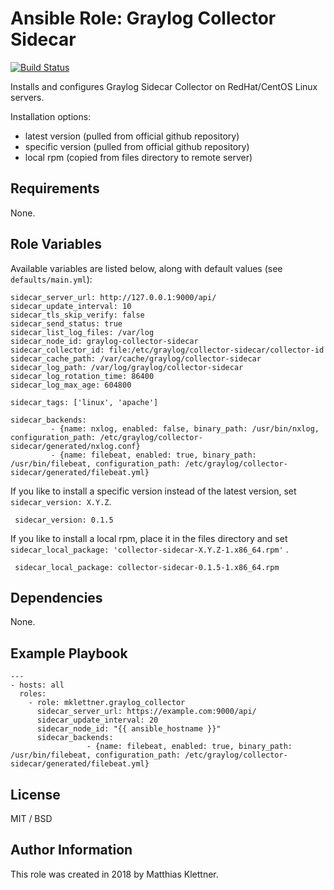 # Ansible Role: Graylog Collector Sidecar

[![Build Status](https://api.travis-ci.org/mklettner/ansible-role-graylog-collector.svg?branch=master)](https://travis-ci.org/mklettner/ansible-role-graylog-collector)

Installs and configures Graylog Sidecar Collector on RedHat/CentOS Linux servers.

Installation options:
- latest version (pulled from official github repository)
- specific version (pulled from official github repository) 
- local rpm (copied from files directory to remote server)


## Requirements

None.

## Role Variables

Available variables are listed below, along with default values (see `defaults/main.yml`):
 
    
    sidecar_server_url: http://127.0.0.1:9000/api/
    sidecar_update_interval: 10
    sidecar_tls_skip_verify: false
    sidecar_send_status: true
    sidecar_list_log_files: /var/log
    sidecar_node_id: graylog-collector-sidecar
    sidecar_collector_id: file:/etc/graylog/collector-sidecar/collector-id
    sidecar_cache_path: /var/cache/graylog/collector-sidecar
    sidecar_log_path: /var/log/graylog/collector-sidecar
    sidecar_log_rotation_time: 86400
    sidecar_log_max_age: 604800
    
    sidecar_tags: ['linux', 'apache']
    
    sidecar_backends:
             - {name: nxlog, enabled: false, binary_path: /usr/bin/nxlog, configuration_path: /etc/graylog/collector-sidecar/generated/nxlog.conf}
             - {name: filebeat, enabled: true, binary_path: /usr/bin/filebeat, configuration_path: /etc/graylog/collector-sidecar/generated/filebeat.yml}


If you like to install a specific version instead of the latest version, set `sidecar_version: X.Y.Z`.

     sidecar_version: 0.1.5
        
        

If you like to install a local rpm, place it in the files directory and set `sidecar_local_package: 'collector-sidecar-X.Y.Z-1.x86_64.rpm'` .

     sidecar_local_package: collector-sidecar-0.1.5-1.x86_64.rpm


## Dependencies

None.

## Example Playbook

    ---
    - hosts: all
      roles:
        - role: mklettner.graylog_collector
          sidecar_server_url: https://example.com:9000/api/
          sidecar_update_interval: 20
          sidecar_node_id: "{{ ansible_hostname }}"
          sidecar_backends:
                     - {name: filebeat, enabled: true, binary_path: /usr/bin/filebeat, configuration_path: /etc/graylog/collector-sidecar/generated/filebeat.yml}


## License

MIT / BSD

## Author Information

This role was created in 2018 by Matthias Klettner.

